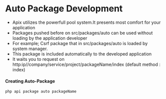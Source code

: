 # Auto Package Development
* Apix utilizes the powerfull pool system.It presents most comfort for your application
* Packages pushed before on src/packages/auto can be used without loading by the application developer
* For example; Csrf package that in src/packages/auto is loaded by system manager.
* This package is included automatically to the developed application
* It waits you to request on http:ip//company/service/project/packageName/index (default method : index)


#### Creating Auto-Package

```
php api package auto packageName

```


